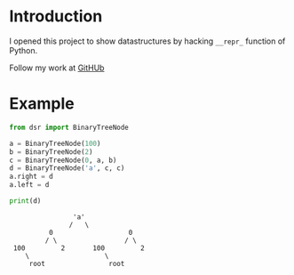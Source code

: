 # Introduction

I opened this project to show datastructures by hacking `__repr_` function of Python.

Follow my work at [GitHUb](https://github.com/the0demiurge/DataStructureRepr)

# Example


```python
from dsr import BinaryTreeNode

a = BinaryTreeNode(100)
b = BinaryTreeNode(2)
c = BinaryTreeNode(0, a, b)
d = BinaryTreeNode('a', c, c)
a.right = d
a.left = d

print(d)
```

```
                'a'                
               /   \               
          0                   0    
         / \                 / \   
 100         2       100         2 
    \                   \          
     root                root      

```
